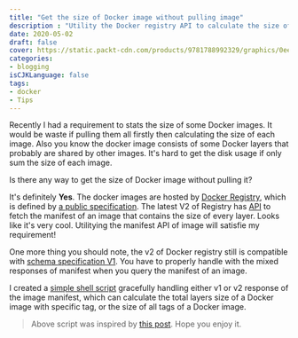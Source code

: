 ```yaml
---
title: "Get the size of Docker image without pulling image"
description : "Utility the Docker registry API to calculate the size of Docker image"
date: 2020-05-02
draft: false
cover: https://static.packt-cdn.com/products/9781788992329/graphics/0ee3d4cf-2133-4143-a7c4-690274483841.png
categories:
- blogging
isCJKLanguage: false
tags:
- docker
- Tips
---
```

Recently I had a requirement to stats the size of some Docker images. It would be waste if pulling them all firstly then calculating the size of each image. Also you know the docker image consists of some Docker layers that probably are shared by other images. It's hard to get the disk usage if only sum the size of each image.

Is there any way to get the size of Docker image without pulling it?

<!--more-->

It's definitely **Yes**. The docker images are hosted by [Docker Registry][docker-registry-api-v2], which is defined by [a public specification][docker-registry-api-v2]. The latest V2 of Registry has [API][v2-pulling-image] to fetch the manifest of an image that contains the size of every layer. Looks like it's very cool. Utilitying the manifest API of image will satisfie my requirement!

One more thing you should note, the v2 of Docker registry still is compatible with [schema specification V1][image-manifest-v1]. You have to properly handle with the mixed responses of manifest when you query the manifest of an image.

I created a [simple shell script][simple-script] gracefully handling either v1 or v2 response of the image manifest, which can calculate the total layers size of a Docker image with specific tag, or the size of all tags of a Docker image.

> Above script was inspired by [this post][inspect-docker-image-without-pulling]. Hope you enjoy it.

[docker-registry-api-v2]: https://docs.docker.com/registry/spec/api/
[v2-pulling-image]: https://docs.docker.com/registry/spec/api/#pulling-an-image
[image-manifest-v1]: https://docs.docker.com/registry/spec/manifest-v2-1/
[simple-script]: https://gist.github.com/zxkane/23de226fee8806ee0ed8c05136972ce0
[inspect-docker-image-without-pulling]: https://ops.tips/blog/inspecting-docker-image-without-pull/